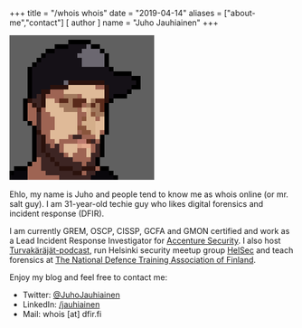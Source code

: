 +++
title = "/whois whois"
date = "2019-04-14"
aliases = ["about-me","contact"]
[ author ]
  name = "Juho Jauhiainen"
+++

![image](/assets/images/whois.png)

Ehlo, my name is Juho and people tend to know me as whois online (or mr. salt guy). I am 31-year-old techie guy who likes digital forensics and incident response (DFIR).

I am currently GREM, OSCP, CISSP, GCFA and GMON certified and work as a Lead Incident Response Investigator for [Accenture Security](https://www.accenture.com/us-en/services/security/cyber-defense). I also host [Turvakäräjät-podcast](https://turvakarajat.fi), run Helsinki security meetup group [HelSec](http://www.helsec.fi) and teach forensics at [The National Defence Training Association of Finland](https://mpk.fi/etusivu/what-is-the-mpk/).

Enjoy my blog and feel free to contact me:
- Twitter: [@JuhoJauhiainen](https://twitter.com/JuhoJauhiainen)
- LinkedIn: [/jauhiainen](https://www.linkedin.com/in/jauhiainen/)
- Mail: whois [at] dfir.fi
